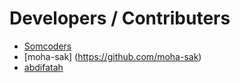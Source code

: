 # Developers / Contributers

- [Somcoders](https://github.com/somcoders)
- [moha-sak] (https://github.com/moha-sak)
- [abdifatah](https://github.com/abdifatahz)

